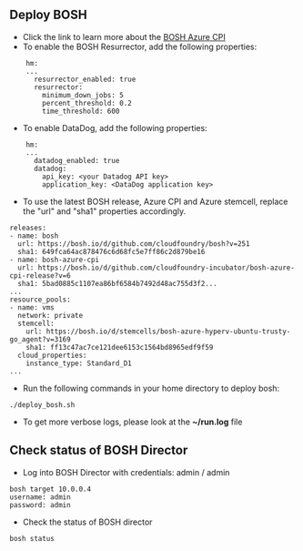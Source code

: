 ## Deploy BOSH
* Click the link to learn more about the [BOSH Azure CPI](https://github.com/cloudfoundry-incubator/bosh-azure-cpi-release)
* To enable the BOSH Resurrector, add the following properties:
```
    hm:
    ...
      resurrector_enabled: true
      resurrector:
        minimum_down_jobs: 5
        percent_threshold: 0.2
        time_threshold: 600
```
* To enable DataDog, add the following properties:
```
    hm:
    ...
      datadog_enabled: true
      datadog:
        api_key: <your Datadog API key>
        application_key: <DataDog application key>
```
* To use the latest BOSH release, Azure CPI and Azure stemcell, replace the "url" and "sha1" properties accordingly.
```
releases:
- name: bosh
  url: https://bosh.io/d/github.com/cloudfoundry/bosh?v=251
  sha1: 649fca64ac878476c6d68fc5e7ff86c2d879be16
- name: bosh-azure-cpi
  url: https://bosh.io/d/github.com/cloudfoundry-incubator/bosh-azure-cpi-release?v=6
  sha1: 5bad0885c1107ea86bf6584b7492d48ac755d3f2...
...
resource_pools:
- name: vms
  network: private
  stemcell:
    url: https://bosh.io/d/stemcells/bosh-azure-hyperv-ubuntu-trusty-go_agent?v=3169
    sha1: ff13c47ac7ce121dee6153c1564bd8965edf9f59
  cloud_properties:
    instance_type: Standard_D1
...
```

* Run the following commands in your home directory to deploy bosh:
```
./deploy_bosh.sh
```
* To get more verbose logs, please look at the **~/run.log** file

## Check status of BOSH Director
* Log into BOSH Director with credentials: admin / admin
```
bosh target 10.0.0.4 
username: admin
password: admin
```
* Check the status of BOSH director
```
bosh status
```
